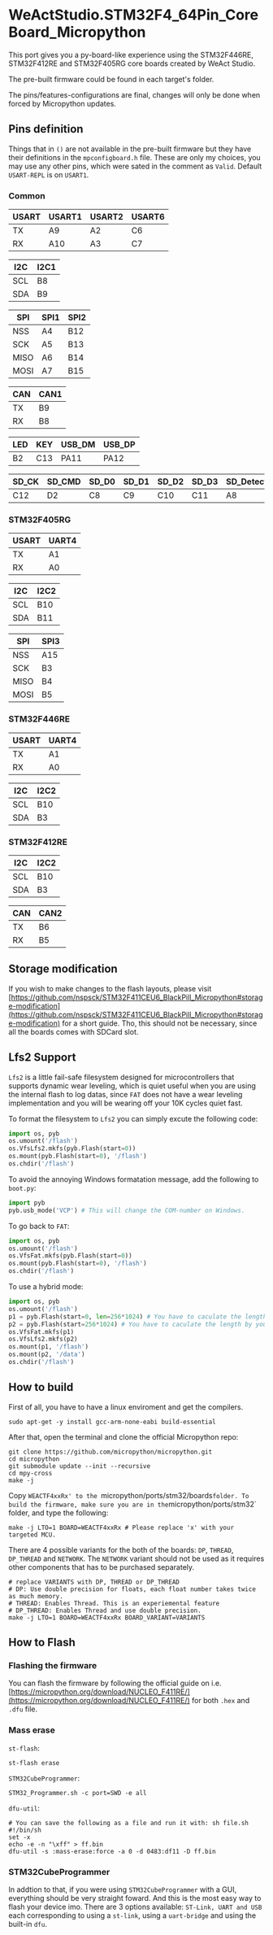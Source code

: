 # WeActStudio.STM32F4_64Pin_CoreBoard_Micropython

This port gives you a py-board-like experience using the STM32F446RE, STM32F412RE and STM32F405RG core boards created by WeAct Studio.

The pre-built firmware could be found in each target's folder.

The pins/features-configurations are final, changes will only be done when forced by Micropython updates.

## Pins definition

Things that in `()` are not available in the pre-built firmware but they have their definitions in the `mpconfigboard.h` file. These are only my choices, you may use any other pins, which were sated in the comment as `Valid`. Default `USART-REPL` is on `USART1`.

### Common

| USART  | USART1 | USART2 | USART6 |
| ------ | ------ | ------ | ------ |
| TX     | A9     | A2     | C6     |
| RX     | A10    | A3     | C7     |

| I2C  | I2C1 |
| ---- | ---- |
| SCL  | B8   |
| SDA  | B9   |

| SPI    | SPI1   | SPI2   |
| ------ | ------ | ------ |
| NSS    | A4     | B12    |
| SCK    | A5     | B13    |
| MISO   | A6     | B14    |
| MOSI   | A7     | B15    |

| CAN  | CAN1 |
| ---- | ---- |
| TX   | B9   |
| RX   | B8   |

| LED  | KEY | USB_DM | USB_DP |
| ---- | --- | ------ | ------ |
| B2   | C13 | PA11   | PA12   |

| SD_CK  | SD_CMD | SD_D0 | SD_D1 | SD_D2 | SD_D3 | SD_Detect |
| ------ | ------ | ----- | ----- | ----- | ----- | --------- |
| C12    | D2     | C8    | C9    | C10   | C11   | A8        |

### STM32F405RG
| USART  | UART4 |
| ------ | ----- |
| TX     | A1    |
| RX     | A0    |

| I2C  | I2C2  |
| ---- | ----- |
| SCL  | B10   |
| SDA  | B11   |

| SPI    | SPI3   |
| ------ | ------ |
| NSS    | A15    |
| SCK    | B3     |
| MISO   | B4     |
| MOSI   | B5     |

### STM32F446RE
| USART  | UART4 |
| ------ | ----- |
| TX     | A1    |
| RX     | A0    |

| I2C  | I2C2 |
| ---- | ---- |
| SCL  | B10  |
| SDA  | B3   |

### STM32F412RE
| I2C  | I2C2 |
| ---- | ---- |
| SCL  | B10  |
| SDA  | B3   |

| CAN  | CAN2 |
| ---- | ---- |
| TX   | B6   |
| RX   | B5   |

## Storage modification

If you wish to make changes to the flash layouts, please visit [https://github.com/nspsck/STM32F411CEU6_BlackPill_Micropython#storage-modification](https://github.com/nspsck/STM32F411CEU6_BlackPill_Micropython#storage-modification) for a short guide. Tho, this should not be necessary, since all the boards comes with SDCard slot.

## Lfs2 Support

`Lfs2` is a little fail-safe filesystem designed for microcontrollers that supports dynamic wear leveling, which is quiet useful when you are using the internal flash to log datas, since `FAT` does not have a wear leveling implementation and you will be wearing off your 10K cycles quiet fast.

To format the filesystem to `Lfs2` you can simply excute the following code:

```python
import os, pyb
os.umount('/flash')
os.VfsLfs2.mkfs(pyb.Flash(start=0))
os.mount(pyb.Flash(start=0), '/flash')
os.chdir('/flash')
```

To avoid the annoying Windows formatation message, add the following to `boot.py`:

```python
import pyb
pyb.usb_mode('VCP') # This will change the COM-number on Windows.
```

To go back to `FAT`:

```python
import os, pyb
os.umount('/flash')
os.VfsFat.mkfs(pyb.Flash(start=0))
os.mount(pyb.Flash(start=0), '/flash')
os.chdir('/flash')
```

To use a hybrid mode:
```python
import os, pyb
os.umount('/flash')
p1 = pyb.Flash(start=0, len=256*1024) # You have to caculate the length by your self.
p2 = pyb.Flash(start=256*1024) # You have to caculate the length by your self.
os.VfsFat.mkfs(p1)
os.VfsLfs2.mkfs(p2)
os.mount(p1, '/flash')
os.mount(p2, '/data')
os.chdir('/flash')
```

## How to build

First of all, you have to have a linux enviroment and get the compilers.
```shell
sudo apt-get -y install gcc-arm-none-eabi build-essential
```
After that, open the terminal and clone the official Micropython repo:
```shell
git clone https://github.com/micropython/micropython.git
cd micropython
git submodule update --init --recursive
cd mpy-cross
make -j
```
Copy `WEACTF4xxRx' to the `micropython/ports/stm32/boards` folder. To build the firmware, make sure you are in the `micropython/ports/stm32` folder, and type the following:
```shell
make -j LTO=1 BOARD=WEACTF4xxRx # Please replace 'x' with your targeted MCU.
```
There are 4 possible variants for the both of the boards: `DP`, `THREAD`, `DP_THREAD` and `NETWORK`. The `NETWORK` variant should not be used as it requires other components that has to be purchased separately.
```shell
# replace VARIANTS with DP, THREAD or DP_THREAD
# DP: Use double precision for floats, each float number takes twice as much memory.
# THREAD: Enables Thread. This is an experiemental feature
# DP_THREAD: Enables Thread and use double precision.
make -j LTO=1 BOARD=WEACTF4xxRx BOARD_VARIANT=VARIANTS
```
## How to Flash

### Flashing the firmware
You can flash the firmware by following the official guide on i.e. [https://micropython.org/download/NUCLEO_F411RE/](https://micropython.org/download/NUCLEO_F411RE/) for both `.hex` and `.dfu` file.

### Mass erase

`st-flash`:
```shell
st-flash erase
```

`STM32CubeProgrammer`:
```shell
STM32_Programmer.sh -c port=SWD -e all
```

`dfu-util`:
```shell
# You can save the following as a file and run it with: sh file.sh
#!/bin/sh
set -x
echo -e -n "\xff" > ff.bin
dfu-util -s :mass-erase:force -a 0 -d 0483:df11 -D ff.bin
```

### STM32CubeProgrammer

In addtion to that, if you were using `STM32CubeProgrammer` with a GUI, everything should be very straight foward. And this is the most easy way to flash your device imo. There are 3 options available: `ST-Link, UART and USB` each corresponding to using a `st-link`, using a `uart-bridge` and using the built-in `dfu`.
